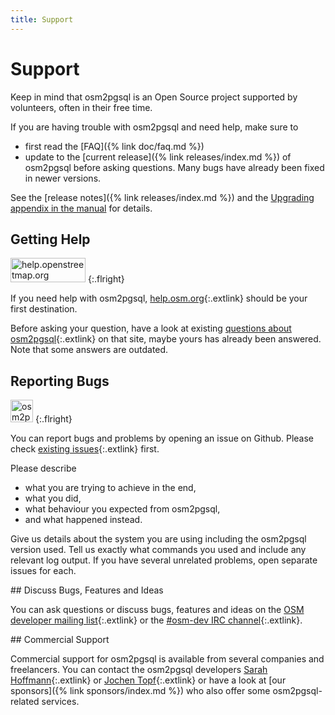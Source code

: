 ```yaml
---
title: Support
---
```


# Support

<div class="note" markdown="1">
Keep in mind that osm2pgsql is an Open Source project supported by volunteers,
often in their free time.

If you are having trouble with osm2pgsql and need help, make sure to

* first read the [FAQ]({% link doc/faq.md %})
* update to the [current release]({% link releases/index.md %}) of osm2pgsql
  before asking questions. Many bugs have already been fixed in newer versions.

See the [release notes]({% link releases/index.md %}) and the [Upgrading
appendix in the manual](/doc/manual.html#upgrading) for details.
</div>

<section markdown="1">

## Getting Help

<a href="https://help.openstreetmap.org/"><img src="{% link img/osm-help.png %}" width="120" height="39" alt="help.openstreetmap.org"/></a>
{:.flright}

If you need help with osm2pgsql,
[help.osm.org](https://help.openstreetmap.org/){:.extlink} should be your first
destination.

Before asking your question, have a look at existing [questions about
osm2pgsql](https://help.openstreetmap.org/tags/osm2pgsql/){:.extlink} on that
site, maybe yours has already been answered. Note that some answers are
outdated.
</section>

<section markdown="1">

## Reporting Bugs

<a href="https://github.com/openstreetmap/osm2pgsql/issues"><img src="{% link img/github-large.png %}" width="36" height="36" alt="osm2pgsql on Github"/></a>
{:.flright}

You can report bugs and problems by opening an issue on Github. Please check
[existing issues](https://github.com/openstreetmap/osm2pgsql/issues){:.extlink}
first.

Please describe
* what you are trying to achieve in the end,
* what you did,
* what behaviour you expected from osm2pgsql,
* and what happened instead.

Give us details about the system you are using including the osm2pgsql version
used. Tell us exactly what commands you used and include any relevant log
output. If you have several unrelated problems, open separate issues for each.
</section>

<section markdown="1">
## Discuss Bugs, Features and Ideas

You can ask questions or discuss bugs, features and ideas on the [OSM developer
mailing list](https://lists.openstreetmap.org/listinfo/dev){:.extlink} or the
[#osm-dev IRC channel](https://wiki.openstreetmap.org/wiki/IRC){:.extlink}.
</section>

<section markdown="1">
## Commercial Support

Commercial support for osm2pgsql is available from several companies and
freelancers. You can contact the osm2pgsql developers [Sarah
Hoffmann](https://github.com/lonvia){:.extlink} or [Jochen
Topf](https://www.jochentopf.com/){:.extlink} or have a look at [our
sponsors]({% link sponsors/index.md %}) who also offer some osm2pgsql-related
services.

</section>

